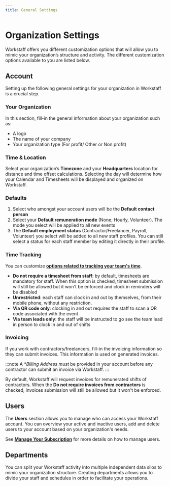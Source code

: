 ```yaml
---
title: General Settings
---
```


# Organization Settings

Workstaff offers you different customization options that will allow you to mimic your organization’s structure and activity.
The different customization options available to you are listed below.

## Account
Setting up the following general settings for your organization in Workstaff is a crucial step.

### Your Organization
In this section, fill-in the general information about your organization such as:
- A logo
- The name of your company
- Your organization type (For profit/ Other or Non profit)

### Time & Location
Select your organization’s **Timezone** and your **Headquarters** location for distance and time offset calculations. Selecting the day will determine how your Calendar and Timesheets will be displayed and organized on Workstaff.

### Defaults
1. Select who amongst your account users will be the **Default contact person**
2. Select your **Default remuneration mode** (None; Hourly, Volunteer). The mode you select will be applied to all new events
3.  The **Default employment status** (Contractor/Freelancer, Payroll, Volunteer) you select will be added to all new staff profiles. You can still select a status for each staff member by editing it directly in their profile.

### Time Tracking
You can customize [**options related to tracking your team's time**](timetracking-settings.md).
- **Do not require a timesheet from staff**: by default, timesheets are mandatory for staff. When this option is checked, timesheet submission will still be allowed but it won't be enforced and clock in reminders will be disabled
- **Unrestricted**: each staff can clock in and out by themselves, from their mobile phone, without any restriction.
- **Via QR code only**: clocking in and out requires the staff to scan a QR code associated with the event
- **Via team leads only**: the staff will be instructed to go see the team lead in person to clock in and out of shifts


### Invoicing

If you work with contractors/freelancers, fill-in the invoicing information so they can submit invoices. This information is used on generated invoices.

:::note
A **Billing Address* *must* be provided in your account before any contractor can submit an invoice via Workstaff. 
:::

By default, Workstaff will request invoices for remunerated shifts of contractors. When the **Do not require invoices from contractors** is checked, invoices submission will still be allowed but it won't be enforced.

## Users
The **Users** section allows you to manage who can access your Workstaff account. You can overview your active and inactive users, add and delete users to your account based on your organization's needs.

See [**Manage Your Subscription**](../billing/manage-users.md) for more details on how to manage users. 

## Departments
You can split your Workstaff activity into multiple independent data silos to mimic your organization structure. Creating departments allows you to divide your staff and schedules in order to facilitate your operations. 
